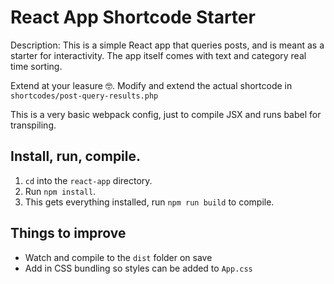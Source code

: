 # React App Shortcode Starter

Description: This is a simple React app that queries posts, and is meant as a starter for interactivity.
The app itself comes with text and category real time sorting.

Extend at your leasure 🤓. Modify and extend the actual shortcode in `shortcodes/post-query-results.php`

This is a very basic webpack config, just to compile JSX and runs babel for transpiling.

## Install, run, compile.

1. `cd` into the `react-app` directory.
2. Run `npm install`.
3. This gets everything installed, run `npm run build` to compile.

## Things to improve

- Watch and compile to the `dist` folder on save
- Add in CSS bundling so styles can be added to `App.css`

